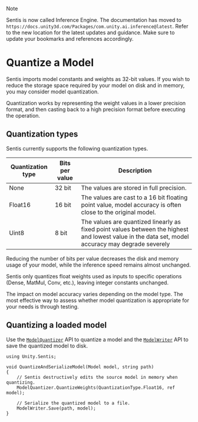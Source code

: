 > [!NOTE]
> Sentis is now called Inference Engine. The documentation has moved to `https://docs.unity3d.com/Packages/com.unity.ai.inference@latest`. Refer to the new location for the latest updates and guidance. Make sure to update your bookmarks and references accordingly.

# Quantize a Model

Sentis imports model constants and weights as 32-bit values. If you wish to reduce the storage space required by your model on disk and in memory, you may consider model quantization.

Quantization works by representing the weight values in a lower precision format, and then casting back to a high precision format before executing the operation.

## Quantization types

Sentis currently supports the following quantization types.

| Quantization type | Bits per value | Description                                                                                                |
|-------------------|----------------|------------------------------------------------------------------------------------------------------------|
| None              | 32 bit         | The values are stored in full precision.                                                                   |
| Float16           | 16 bit         | The values are cast to a 16 bit floating point value, model accuracy is often close to the original model. |
| Uint8             | 8 bit          | The values are quantized linearly as fixed point values between the highest and lowest value in the data set, model accuracy may degrade severely |

Reducing the number of bits per value decreases the disk and memory usage of your model, while the inference speed remains almost unchanged.

Sentis only quantizes float weights used as inputs to specific operations (Dense, MatMul, Conv, etc.), leaving integer constants unchanged.

The impact on model accuracy varies depending on the model type. The most effective way to assess whether model quantization is appropriate for your needs is through testing.

## Quantizing a loaded model

Use the [`ModelQuantizer`](xref:Unity.Sentis.Quantization.ModelQuantizer) API to quantize a model and the [`ModelWriter`](xref:Unity.Sentis.ModelWriter) API to save the quantized model to disk.

```
using Unity.Sentis;

void QuantizeAndSerializeModel(Model model, string path)
{
    // Sentis destructively edits the source model in memory when quantizing.
    ModelQuantizer.QuantizeWeights(QuantizationType.Float16, ref model);

    // Serialize the quantized model to a file.
    ModelWriter.Save(path, model);
}
```

